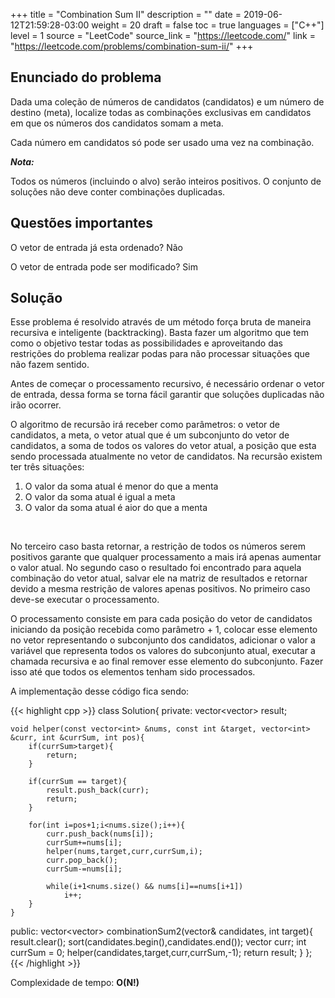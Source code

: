 +++
title = "Combination Sum II"
description = ""
date = 2019-06-12T21:59:28-03:00
weight = 20
draft = false
toc = true
languages = ["C++"]
level = 1
source = "LeetCode"
source_link = "https://leetcode.com/"
link = "https://leetcode.com/problems/combination-sum-ii/"
+++
<h2 class="title is-4"> Enunciado do problema </h2>

Dada uma coleção de números de candidatos (candidatos) e um número de destino (meta), localize todas as combinações exclusivas em candidatos em que os números dos candidatos somam a meta.

Cada número em candidatos só pode ser usado uma vez na combinação.

***Nota:***

Todos os números (incluindo o alvo) serão inteiros positivos.
O conjunto de soluções não deve conter combinações duplicadas.

<h2 class="title is-4"> Questões importantes </h2>

O vetor de entrada já esta ordenado? Não

O vetor de entrada pode ser modificado? Sim

<h2 class="title is-5"> Solução </h2>

Esse problema é resolvido através de um método força bruta de maneira recursiva e inteligente (backtracking). Basta fazer um algoritmo que tem como o objetivo testar todas as possibilidades e aproveitando das restrições do problema realizar podas para não processar situações que não fazem sentido.

Antes de começar o processamento recursivo, é necessário ordenar o vetor de entrada, dessa forma se torna fácil garantir que soluções duplicadas não irão ocorrer.

O algoritmo de recursão irá receber como parâmetros: o vetor de candidatos, a meta, o vetor atual que é um subconjunto do vetor de candidatos, a soma de todos os valores do vetor atual, a posição que esta sendo processada atualmente no vetor de candidatos. Na recursão existem ter três situações:

<div class="margin_left">
  <ol>
    <li>O valor da soma atual é menor do que a menta</li>
    <li>O valor da soma atual é igual a meta</li>
    <li>O valor da soma atual é aior do que a menta</li>
  </ol>
</div>
</br>

No terceiro caso basta retornar, a restrição de todos os números serem positivos garante que qualquer processamento a mais irá apenas aumentar o valor atual. No segundo caso o resultado foi encontrado para aquela combinação do vetor atual, salvar ele na matriz de resultados e retornar devido a mesma restrição de valores apenas positivos. No primeiro caso deve-se executar o processamento.

O processamento consiste em para cada posição do vetor de candidatos iniciando da posição recebida como parâmetro + 1, colocar esse elemento no vetor representando o subconjunto dos candidatos, adicionar o valor a variável que representa todos os valores do subconjunto atual, executar a chamada recursiva e ao final remover esse elemento do subconjunto. Fazer isso até que todos os elementos tenham sido processados. 

A implementação desse código fica sendo:

{{< highlight cpp >}}
class Solution{
private:
    vector<vector<int>> result;

    void helper(const vector<int> &nums, const int &target, vector<int> &curr, int &currSum, int pos){
        if(currSum>target){
            return;
        }

        if(currSum == target){
            result.push_back(curr);
            return;
        }

        for(int i=pos+1;i<nums.size();i++){
            curr.push_back(nums[i]);
            currSum+=nums[i];
            helper(nums,target,curr,currSum,i);
            curr.pop_back();
            currSum-=nums[i];

            while(i+1<nums.size() && nums[i]==nums[i+1])
                i++;
        }
    }

public:
    vector<vector<int>> combinationSum2(vector<int>& candidates, int target){
        result.clear();
        sort(candidates.begin(),candidates.end());
        vector<int> curr;
        int currSum = 0;
        helper(candidates,target,curr,currSum,-1);
        return result;
    }
};
{{< /highlight >}}

Complexidade de tempo: **O(N!)**
